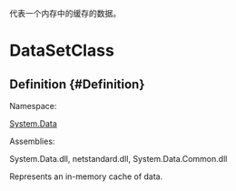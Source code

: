 代表一个内存中的缓存的数据。

# DataSetClass

## Definition {#Definition}

Namespace:

[System.Data](https://docs.microsoft.com/zh-cn/dotnet/api/system.data?view=netframework-4.7.1)

Assemblies:

System.Data.dll, netstandard.dll, System.Data.Common.dll

Represents an in-memory cache of data.



